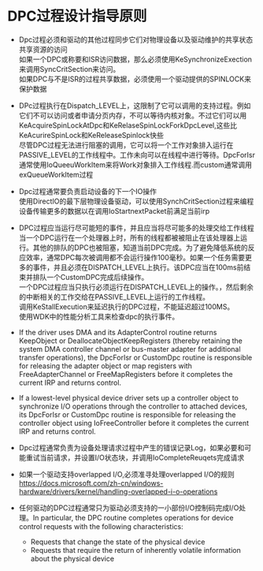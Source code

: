 # DPC过程设计指导原则

+ Dpc过程必须和驱动的其他过程同步它们对物理设备以及驱动维护的共享状态共享资源的访问     
如果一个DPC或称要和ISR访问数据，那么必须使用KeSynchronizeExection来调用SyncCritSection来访问。      
如果DPC与不是ISR的过程共享数据，必须使用一个驱动提供的SPINLOCK来保护数据

+ DPc过程执行在Dispatch_LEVEL上，这限制了它可以调用的支持过程。例如它们不可以访问或者申请分页内存，不可以等待内核对象。不过它们可以用KeAcquireSpinLockAtDpc和KeRelaseSpinLockForkDpcLevel,这些比KeAcurireSpinLock和KeReleaseSpinlock快些        
尽管DPC过程无法进行阻塞的调用，它可以将一个工作对象排入运行在PASSIVE_LEVEL的工作线程中。工作未向可以在线程中进行等待。DpcForIsr通常使用IoQueeuWorkItem来将Work对象排入工作线程.而custom通常调用exQueueWorkItem过程

+ Dpc过程通常要负责启动设备的下一个IO操作       
使用DirectIO的最下层物理设备驱动，可以使用SynchCritSection过程来编程设备传输更多的数据以在调用IoStartnextPacket前满足当前irp

+ DPC过程应当运行尽可能短的事件，并且应当将尽可能多的处理交给工作线程       
当一个DPC运行在一个处理器上时，所有的线程都被被阻止在该处理器上运行。其他的排队的DPC也被阻塞，知道当前DPC完成。为了避免降低系统的反应效率，通常DPC每次被调用都不会运行操作100毫秒。如果一个任务需要更多的事件，并且必须在DISPATCH_LEVEL上执行。该DPC应当在100ms前结束并排队一个CustomDPC完成后续操作。      
一个DPC过程应当只执行必须运行在DISPATCH_LEVEL上的操作。，然后剩余的中断相关的工作交给在PASSIVE_LEVEL上运行的工作线程。      
调用KeStallExecution来延迟执行的DPC过程，不能延迟超过100MS。        
使用WDK中的性能分析工具来检查dpc的执行事件。

+ If the driver uses DMA and its AdapterControl routine returns KeepObject or DeallocateObjectKeepRegisters (thereby retaining the system DMA controller channel or bus-master adapter for additional transfer operations), the DpcForIsr or CustomDpc routine is responsible for releasing the adapter object or map registers with FreeAdapterChannel or FreeMapRegisters before it completes the current IRP and returns control.

+ If a lowest-level physical device driver sets up a controller object to synchronize I/O operations through the controller to attached devices, its DpcForIsr or CustomDpc routine is responsible for releasing the controller object using IoFreeController before it completes the current IRP and returns control.

+ Dpc过程通常负责为设备处理请求过程中产生的错误记录Log，如果必要和可能重试当前请求，并设置I/O状态块，并调用IoCompleteReuqets完成请求
+ 如果一个驱动支持overlapped I/O,必须准寻处理overlapped I/O的规则 https://docs.microsoft.com/zh-cn/windows-hardware/drivers/kernel/handling-overlapped-i-o-operations

+ 任何驱动的DPC过程通常只为驱动必须支持的一小部份I/O控制码完成I/O处理。In particular, the DPC routine completes operations for device control requests with the following characteristics:
    + Requests that change the state of the physical device
    + Requests that require the return of inherently volatile information about the physical device